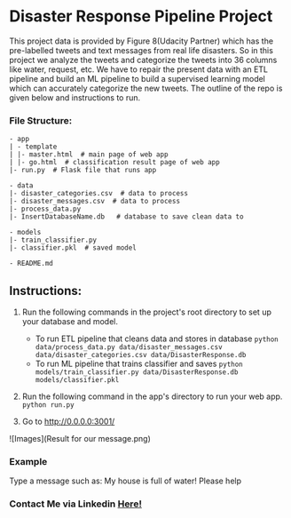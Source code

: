 # Disaster Response Pipeline Project

This project data is provided by Figure 8(Udacity Partner) which has the pre-labelled tweets and text messages from real life disasters. So in this project we analyze the tweets and categorize the tweets into 36 columns like water, request, etc. We have to repair the present data with an ETL pipeline and build an ML pipeline to build a supervised learning model which can accurately categorize the new tweets. The outline of the repo is given below and instructions to run.

### File Structure:

	- app
	| - template
	| |- master.html  # main page of web app
	| |- go.html  # classification result page of web app
	|- run.py  # Flask file that runs app

	- data
	|- disaster_categories.csv  # data to process 
	|- disaster_messages.csv  # data to process
	|- process_data.py
	|- InsertDatabaseName.db   # database to save clean data to

	- models
	|- train_classifier.py
	|- classifier.pkl  # saved model 

	- README.md

## Instructions:
1. Run the following commands in the project's root directory to set up your database and model.

    - To run ETL pipeline that cleans data and stores in database
        `python data/process_data.py data/disaster_messages.csv data/disaster_categories.csv data/DisasterResponse.db`
    - To run ML pipeline that trains classifier and saves
        `python models/train_classifier.py data/DisasterResponse.db models/classifier.pkl`

2. Run the following command in the app's directory to run your web app.
    `python run.py`

3. Go to http://0.0.0.0:3001/

![Images](Result for our message.png)

### Example 

Type a message such as: My house is full of water! Please help

 
### Contact Me via Linkedin <a href="https://www.linkedin.com/in/kaushik-tummalapalli/">Here!</a>

